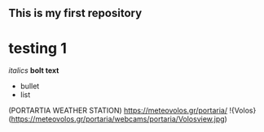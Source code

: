 ## This is my first repository

# testing 1
*italics*
**bolt text**
* bullet 
* list

(PORTARTIA WEATHER STATION) https://meteovolos.gr/portaria/
!{Volos} (https://meteovolos.gr/portaria/webcams/portaria/Volosview.jpg)
